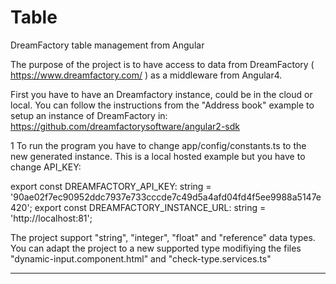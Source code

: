 # Table
DreamFactory table management from Angular

The purpose of the project is to have access to data from DreamFactory  ( https://www.dreamfactory.com/ ) as a middleware from Angular4.

First you have to have an Dreamfactory instance, could be in the cloud or local.
You can follow the instructions from the "Address book" example to setup an instance of DreamFactory in: https://github.com/dreamfactorysoftware/angular2-sdk 

1 To run the program you have to change app/config/constants.ts to the new generated instance. This is a local hosted example but you have to change API_KEY:

export const DREAMFACTORY_API_KEY: string = '90ae02f7ec90952ddc7937e733cccde7c49d5a4afd04fd4f5ee9988a5147e420';
export const DREAMFACTORY_INSTANCE_URL: string = 'http://localhost:81';

The project support "string", "integer", "float" and "reference" data types.
You can adapt the project to a new supported type modifiying the files "dynamic-input.component.html" and "check-type.services.ts"

---------------------------

